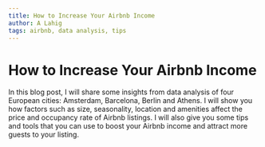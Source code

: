 ```yaml
---
title: How to Increase Your Airbnb Income
author: A Lahig
tags: airbnb, data analysis, tips
---
```


# How to Increase Your Airbnb Income

In this blog post, I will share some insights from data analysis of four European cities: Amsterdam, Barcelona, Berlin and Athens. I will show you how factors such as size, seasonality, location and amenities affect the price and occupancy rate of Airbnb listings. I will also give you some tips and tools that you can use to boost your Airbnb income and attract more guests to your listing.

